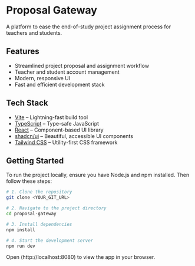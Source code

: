 # Proposal Gateway

A platform to ease the end-of-study project assignment process for teachers and students.

## Features

- Streamlined project proposal and assignment workflow
- Teacher and student account management
- Modern, responsive UI
- Fast and efficient development stack

## Tech Stack

- [Vite](https://vitejs.dev/) – Lightning-fast build tool
- [TypeScript](https://www.typescriptlang.org/) – Type-safe JavaScript
- [React](https://react.dev/) – Component-based UI library
- [shadcn/ui](https://ui.shadcn.com/) – Beautiful, accessible UI components
- [Tailwind CSS](https://tailwindcss.com/) – Utility-first CSS framework

## Getting Started

To run the project locally, ensure you have Node.js and npm installed. Then follow these steps:

```sh
# 1. Clone the repository
git clone <YOUR_GIT_URL>

# 2. Navigate to the project directory
cd proposal-gateway

# 3. Install dependencies
npm install

# 4. Start the development server
npm run dev
```

Open (http://localhost:8080) to view the app in your browser.
